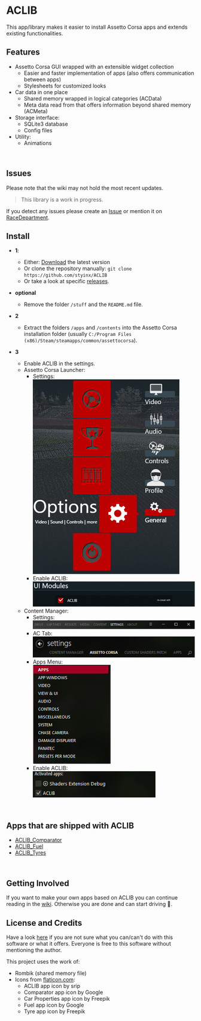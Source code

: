# ACLIB

This app/library makes it easier to install Assetto Corsa apps and extends existing functionalities.

## Features

- Assetto Corsa GUI wrapped with an extensible widget collection
    - Easier and faster implementation of apps (also offers communication between apps)
    - Stylesheets for customized looks
- Car data in one place
    - Shared memory wrapped in logical categories (ACData)
    - Meta data read from that offers information beyond shared memory (ACMeta)
- Storage interface:
    - SQLite3 database
    - Config files
- Utility:
    - Animations

<br> 

## Issues

Please note that the wiki may not hold the most recent updates.

> This library is a work in progress.

If you detect any issues please create an [Issue](https://github.com/styinx/ACLIB/issues) or mention it on [RaceDepartment](https://www.racedepartment.com/).

## Install

- **1**:
  - Either: [Download](https://github.com/styinx/ACLIB/archive/master.zip) the latest version
  - Or clone the repository manually: `git clone https://github.com/styinx/ACLIB`
  - Or take a look at specific [releases](https://github.com/styinx/ACLIB/releases).

- **optional**
  - Remove the folder `/stuff` and the `README.md` file.

- **2**
  - Extract the folders `/apps` and `/contents` into the Assetto Corsa installation folder (usually `C:/Program Files (x86)/Steam/steamapps/common/assettocorsa`).

- **3**
  - Enable ACLIB in the settings.
  - Assetto Corsa Launcher:
    - Settings: <br>
    ![Settings](https://github.com/styinx/ACLIB/blob/master/stuff/images/ac_settings.png)
    - Enable ACLIB:<br> 
    ![ACLIB](https://github.com/styinx/ACLIB/blob/master/stuff/images/ac_aclib.png)
  - Content Manager:
    - Settings:<br>
    ![Settings](https://github.com/styinx/ACLIB/blob/master/stuff/images/cm_settings.png)
    - AC Tab:<br>
    ![Assetto Corsa](https://github.com/styinx/ACLIB/blob/master/stuff/images/cm_assetto_corsa.png)
    - Apps Menu:<br>
    ![Apps](https://github.com/styinx/ACLIB/blob/master/stuff/images/cm_apps.png)
    - Enable ACLIB:<br>
    ![ACLIB](https://github.com/styinx/ACLIB/blob/master/stuff/images/cm_aclib.png)
  
<br>

## Apps that are shipped with ACLIB

- [ACLIB_Comparator](https://github.com/styinx/ACLIB/wiki/ACLIB_Comparator)
- [ACLIB_Fuel](https://github.com/styinx/ACLIB/wiki/ACLIB_Fuel)
- [ACLIB_Tyres](https://github.com/styinx/ACLIB/wiki/ACLIB_Tyres)

<br>

## Getting Involved

If you want to make your own apps based on ACLIB you can continue reading in the [wiki](https://github.com/styinx/ACLIB/wiki).
Otherwise you are done and can start driving 🚗.

## License and Credits
Have a look [here](https://github.com/styinx/ACLIB/blob/master/LICENSE) if you are not sure what you can/can't do with this software or what it offers.
Everyone is free to this software without mentioning the author.

This project uses the work of:
- Rombik (shared memory file)
- Icons from [flaticon.com](flaticon.com):
    - ACLIB app icon by srip
    - Comparator app icon by Google
    - Car Properties app icon by Freepik
    - Fuel app icon by Google
    - Tyre app icon by Freepik
